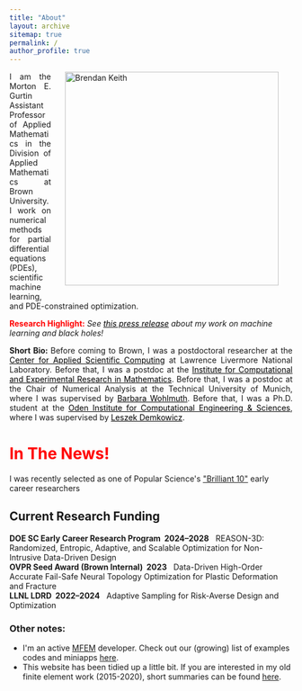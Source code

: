 ```yaml
---
title: "About"
layout: archive
sitemap: true
permalink: /
author_profile: true
---
```


<img src="/assets/images/bren096.jpg" width="380px" alt="Brendan Keith" align="right" style="display:block;margin-bottom:25px;margin-left:auto;margin-right:auto;padding-left: 25px;padding-right: 25px;" z-index="1" />
<p style="text-align: justify">
I am the Morton E. Gurtin Assistant Professor of Applied Mathematics in the Division of Applied Mathematics at Brown University.
I work on numerical methods for partial differential equations (PDEs), scientific machine learning, and PDE-constrained optimization.
</p>

<!-- <span style="color:red">**Now Hiring:**</span>
*I am seeking to hire a number of <a href="https://www.mathjobs.org/jobs/list/20345">postdocs</a> to join my group this academic Fall.* -->

<span style="color:red">**Research Highlight:**</span>
*See <a href="https://www.llnl.gov/news/llnl-led-team-uses-machine-learning-derive-black-hole-motion-gravitational-waves" style="color:black">this press release</a> about my work on machine learning and black holes!*

<p style="text-align: justify">
<b> Short Bio: </b> Before coming to Brown, I was a postdoctoral researcher at the <a href="https://computing.llnl.gov/casc" style="color:black">Center for Applied Scientific Computing</a> at Lawrence Livermore National Laboratory.
<!-- where I am leading a three-year research project on PDE-constrained stochastic optimization methods for risk-averse engineering design. -->
Before that, I was a postdoc at the <a href="https://icerm.brown.edu/" style="color:black">Institute for Computational and Experimental Research in Mathematics</a>.
Before that, I was a postdoc at the Chair of Numerical Analysis at the Technical University of Munich, where I was supervised by <a href="http://www.professoren.tum.de/en/wohlmuth-barbara/" style="color:black">Barbara Wohlmuth</a>.
Before that, I was a Ph.D. student at the <a href="https://www.oden.utexas.edu/" style="color:black">Oden Institute for Computational Engineering & Sciences</a>, where I was supervised by <a href="https://users.oden.utexas.edu/~leszek/" style="color:black">Leszek Demkowicz</a>.
</p>


# <span style="color:red">In The News!</span>

I was recently selected as one of Popular Science's <a href="https://www.popsci.com/science/brilliant-10-2023/">"Brilliant 10"</a> early career researchers

## Current Research Funding
**DOE SC Early Career Research Program&nbsp;&nbsp;2024&ndash;2028**&nbsp;&nbsp; REASON-3D: Randomized, Entropic, Adaptive, and Scalable Optimization for Non-Intrusive Data-Driven Design
\
**OVPR Seed Award (Brown Internal)&nbsp;&nbsp;2023**&nbsp;&nbsp; Data-Driven High-Order Accurate Fail-Safe Neural Topology Optimization for Plastic Deformation and Fracture
\
**LLNL LDRD&nbsp;&nbsp;2022&ndash;2024**&nbsp;&nbsp; Adaptive Sampling for Risk-Averse Design and Optimization
<!-- (PI, *$450,000/year*) -->

### Other notes:
- I'm an active [MFEM](https://mfem.org/) developer. Check out our (growing) list of examples codes and miniapps [here](https://mfem.org/examples/).
- This website has been tidied up a little bit. If you are interested in my old finite element work (2015-2020), short summaries can be found [here](/research/).